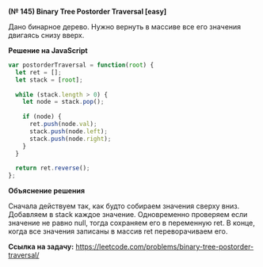 **(№ 145) Binary Tree Postorder Traversal [easy]**

Дано бинарное дерево. Нужно вернуть в массиве все его значения двигаясь снизу вверх.

**Решение на JavaScript**

```javascript
var postorderTraversal = function(root) {
  let ret = [];
  let stack = [root];
  
  while (stack.length > 0) {
    let node = stack.pop();
    
    if (node) {
      ret.push(node.val);
      stack.push(node.left);
      stack.push(node.right);
    }
  }
  
  return ret.reverse();
};
```

**Объяснение решения**

Сначала действуем так, как будто собираем значения сверху вниз. Добавляем в stack каждое значение. Одновременно проверяем если значение не равно null, тогда сохраняем его в переменную ret. В конце, когда все значения записаны в массив ret переворачиваем его.

**Ссылка на задачу:** https://leetcode.com/problems/binary-tree-postorder-traversal/